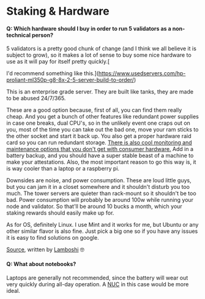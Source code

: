 # Staking & Hardware

#### Q: Which hardware should I buy in order to run 5 validators as a non-technical person?

5 validators is a pretty good chunk of change \(and I think we all believe it is subject to grow\), so it makes a lot of sense to buy some nice hardware to use as it will pay for itself pretty quickly.[  
  
I'd recommend something like this.](https://www.usedservers.com/hp-proliant-ml350p-g8-8x-2-5-server-build-to-order/)

This is an enterprise grade server. They are built like tanks, they are made to be abused 24/7/365.

These are a good option because, first of all, you can find them really cheap. And you get a bunch of other features like redundant power supplies in case one breaks, dual CPU's, so in the unlikely event one craps out on you, most of the time you can take out the bad one, move your ram sticks to the other socket and start it back up. You also get a proper hardware raid card so you can run redundant storage. [There is also cool monitoring and maintenance options that you don't get with consumer hardware.](https://en.wikipedia.org/wiki/HP_Integrated_Lights-Out) Add in a battery backup, and you should have a super stable beast of a machine to make your attestations. Also, the most important reason to go this way is, it is way cooler than a laptop or a raspberry pi.

Downsides are noise, and power consumption. These are loud little guys, but you can jam it in a closet somewhere and it shouldn't disturb you too much. The tower servers are quieter than rack-mount so it shouldn't be too bad. Power consumption will probably be around 100w while running your node and validator. So that'll be around 10 bucks a month, which your staking rewards should easily make up for.

As for OS, definitely Linux. I use Mint and it works for me, but Ubuntu or any other similar flavor is also fine. Just pick a big one so if you have any issues it is easy to find solutions on google.

[Source](https://old.reddit.com/r/ethstaker/comments/ge2qwx/looking_for_easy_suggestions_on_staking_hardware/fpl7zqn/), written by [Lamboshi](https://twitter.com/L_Nakaghini) 🤓



#### Q: What about notebooks?

Laptops are generally not recommended, since the battery will wear out very quickly during all-day operation. A [NUC](https://www.intel.com/content/www/us/en/products/boards-kits/nuc.html) in this case would be more ideal.

